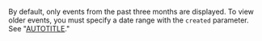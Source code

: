 By default, only events from the past three months are displayed. To view older events, you must specify a date range with the `created` parameter. See "[AUTOTITLE](/search-github/getting-started-with-searching-on-github/understanding-the-search-syntax#query-for-dates)."
